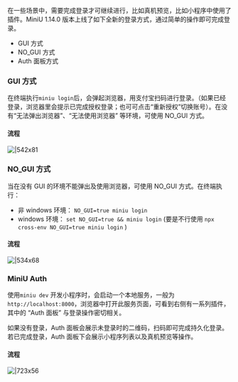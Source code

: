 在一些场景中，需要完成登录才可继续进行，比如真机预览，比如小程序中使用了插件。MiniU 1.14.0 版本上线了如下全新的登录方式，通过简单的操作即可完成登录。

- GUI 方式
- NO_GUI 方式
- Auth 面板方式

### GUI 方式
在终端执行`miniu login`后，会弹起浏览器，用支付宝扫码进行登录。（如果已经登录，浏览器里会提示已完成授权登录；也可可点击“重新授权”切换账号）。在没有“无法弹出浏览器”、“无法使用浏览器” 等环境，可使用 NO_GUI 方式。


#### 流程
![|542x81](https://cdn.nlark.com/yuque/0/2021/png/179989/1620631673065-729daa21-91d5-4717-b703-23b848489c6e.png#align=left&display=inline&height=81&margin=%5Bobject%20Object%5D&name=image.png&originHeight=162&originWidth=1084&size=47241&status=done&style=none&width=542)

### NO_GUI 方式


当在没有 GUI 的环境不能弹出及使用浏览器，可使用 NO_GUI 方式。在终端执行：

- 非 windows 环境： `NO_GUI=true miniu login` 
- windows 环境： `set NO_GUI=true && miniu login` (要是不行使用 `npx cross-env NO_GUI=true miniu login` )


#### 流程
![|534x68](https://cdn.nlark.com/yuque/0/2021/png/179989/1620631663734-111ba6bc-24fe-4289-be2b-db9fa245a02d.png#align=left&display=inline&height=68&margin=%5Bobject%20Object%5D&name=image.png&originHeight=136&originWidth=1068&size=44903&status=done&style=none&width=534)


### MiniU Auth
使用`miniu dev` 开发小程序时，会启动一个本地服务，一般为`http://localhost:8000`，浏览器中打开此服务页面，可看到右侧有一系列插件，其中的 “Auth 面板” 与登录操作密切相关。

如果没有登录，Auth 面板会展示未登录时的二维码，扫码即可完成持久化登录。若已完成登录，Auth 面板下会展示小程序列表以及真机预览等操作。


#### 流程
![|723x56](https://cdn.nlark.com/yuque/0/2021/png/179989/1620631698440-16c2100b-794e-42cc-b31c-f1b05456f1f3.png#align=left&display=inline&height=69&margin=%5Bobject%20Object%5D&name=image.png&originHeight=138&originWidth=1804&size=68489&status=done&style=none&width=902)
